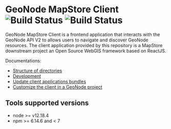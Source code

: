 # GeoNode MapStore Client ![Build Status](https://github.com/GeoNode/geonode-mapstore-client/actions/workflows/build.yml/badge.svg) ![Build Status](https://github.com/GeoNode/geonode-mapstore-client/actions/workflows/test.yml/badge.svg)

GeoNode MapStore Client is a frontend application that interacts with the GeoNode API V2 to allows users to navigate and discover GeoNode resources. The client application provided by this repository is a MapStore downstream project an Open Source WebGIS framework based on ReactJS. 

Documentations:

- [Structure of directories](docs/structure.md)
- [Development](docs/development.md)
- [Update client applications bundles](docs/development.md)
- [Customize the client in a GeoNode project](docs/customizations/index.md)

## Tools supported versions

- node >= v12.18.4
- npm >= 6.14.6 and < 7
